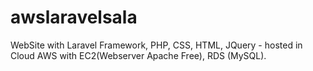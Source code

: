 # awslaravelsala
WebSite with Laravel Framework, PHP, CSS, HTML, JQuery - hosted in Cloud AWS with EC2(Webserver Apache Free), RDS (MySQL).
